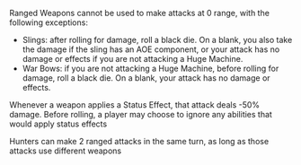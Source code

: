 Ranged Weapons cannot be used to make attacks at 0 range, with the following exceptions:
- Slings: after rolling for damage, roll a black die. On a blank, you also take the damage if the sling has an AOE component, or your attack has no damage or effects if you are not attacking a Huge Machine.
- War Bows: if you are not attacking a Huge Machine, before rolling for damage, roll a black die. On a blank, your attack has no damage or effects. 

Whenever a weapon applies a Status Effect, that attack deals -50% damage. Before rolling, a player may choose to ignore any abilities that would apply status effects

Hunters can make 2 ranged attacks in the same turn, as long as those attacks use different weapons
